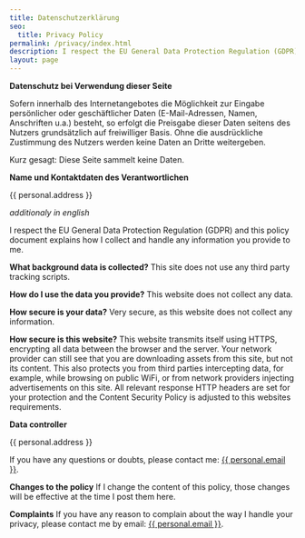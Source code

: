 ```yaml
---
title: Datenschutzerklärung
seo:
  title: Privacy Policy
permalink: /privacy/index.html
description: I respect the EU General Data Protection Regulation (GDPR). This policy document explains how I collect and handle any information you provide to me.
layout: page
---
```


**Datenschutz bei Verwendung dieser Seite**

Sofern innerhalb des Internetangebotes die Möglichkeit zur Eingabe persönlicher oder geschäftlicher Daten (E-Mail-Adressen, Namen, Anschriften u.a.) besteht, so erfolgt die Preisgabe dieser Daten seitens des Nutzers grundsätzlich auf freiwilliger Basis. Ohne die ausdrückliche Zustimmung des Nutzers werden keine Daten an Dritte weitergeben.

Kurz gesagt: Diese Seite sammelt keine Daten.

**Name und Kontaktdaten des Verantwortlichen**

{{ personal.address }}

_additionaly in english_

I respect the EU General Data Protection Regulation (GDPR) and this policy document explains how I collect and handle any information you provide to me.

**What background data is collected?**
This site does not use any third party tracking scripts.

**How do I use the data you provide?**
This website does not collect any data.

**How secure is your data?**
Very secure, as this website does not collect any information.

**How secure is this website?**
This website transmits itself using HTTPS, encrypting all data between the browser and the server. Your network provider can still see that you are downloading assets from this site, but not its content. This also protects you from third parties intercepting data, for example, while browsing on public WiFi, or from network providers injecting advertisements on this site. All relevant response HTTP headers are set for your protection and the Content Security Policy is adjusted to this websites requirements.

**Data controller**

{{ personal.address }}

If you have any questions or doubts, please contact me: <a href="mailto:{{ personal.email }}">{{ personal.email }}</a>.

**Changes to the policy**
If I change the content of this policy, those changes will be effective at the time I post them here.

**Complaints**
If you have any reason to complain about the way I handle your privacy, please contact me by email: <a href="mailto:{{ personal.email }}">{{ personal.email }}</a>.
